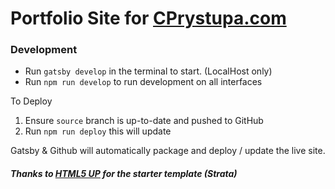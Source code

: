 # Portfolio Site for [CPrystupa.com](https://cprystupa.com)

### Development

- Run `gatsby develop` in the terminal to start. (LocalHost only)
- Run `npm run develop` to run development on all interfaces

To Deploy

1. Ensure `source` branch is up-to-date and pushed to GitHub
2. Run `npm run deploy` this will update

Gatsby & Github will automatically package and deploy / update the live site.

##### Thanks to [HTML5 UP](https://html5up.net/strata) for the starter template (Strata)
